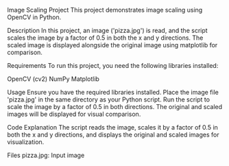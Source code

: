 Image Scaling Project
This project demonstrates image scaling using OpenCV in Python.

Description
In this project, an image ('pizza.jpg') is read, and the script scales the image by a factor of 0.5 in both the x and y directions. The scaled image is displayed alongside the original image using matplotlib for comparison.

Requirements
To run this project, you need the following libraries installed:

OpenCV (cv2)
NumPy
Matplotlib

Usage
Ensure you have the required libraries installed.
Place the image file 'pizza.jpg' in the same directory as your Python script.
Run the script to scale the image by a factor of 0.5 in both directions.
The original and scaled images will be displayed for visual comparison.

Code Explanation
The script reads the image, scales it by a factor of 0.5 in both the x and y directions, and displays the original and scaled images for visualization.

Files
pizza.jpg: Input image